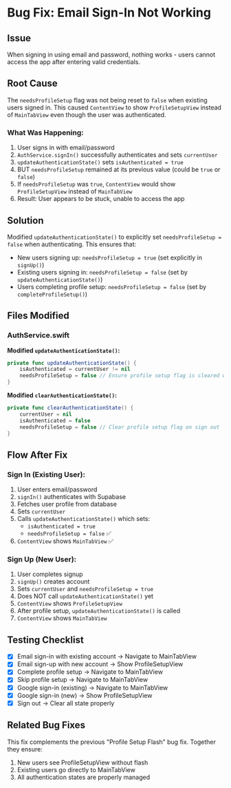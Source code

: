 # Bug Fix: Email Sign-In Not Working

## Issue
When signing in using email and password, nothing works - users cannot access the app after entering valid credentials.

## Root Cause
The `needsProfileSetup` flag was not being reset to `false` when existing users signed in. This caused `ContentView` to show `ProfileSetupView` instead of `MainTabView` even though the user was authenticated.

### What Was Happening:
1. User signs in with email/password
2. `AuthService.signIn()` successfully authenticates and sets `currentUser`
3. `updateAuthenticationState()` sets `isAuthenticated = true`
4. BUT `needsProfileSetup` remained at its previous value (could be `true` or `false`)
5. If `needsProfileSetup` was `true`, `ContentView` would show `ProfileSetupView` instead of `MainTabView`
6. Result: User appears to be stuck, unable to access the app

## Solution
Modified `updateAuthenticationState()` to explicitly set `needsProfileSetup = false` when authenticating. This ensures that:
- New users signing up: `needsProfileSetup = true` (set explicitly in `signUp()`)
- Existing users signing in: `needsProfileSetup = false` (set by `updateAuthenticationState()`)
- Users completing profile setup: `needsProfileSetup = false` (set by `completeProfileSetup()`)

## Files Modified

### AuthService.swift
**Modified `updateAuthenticationState()`:**
```swift
private func updateAuthenticationState() {
    isAuthenticated = currentUser != nil
    needsProfileSetup = false // Ensure profile setup flag is cleared when authenticating
}
```

**Modified `clearAuthenticationState()`:**
```swift
private func clearAuthenticationState() {
    currentUser = nil
    isAuthenticated = false
    needsProfileSetup = false // Clear profile setup flag on sign out
}
```

## Flow After Fix

### Sign In (Existing User):
1. User enters email/password
2. `signIn()` authenticates with Supabase
3. Fetches user profile from database
4. Sets `currentUser`
5. Calls `updateAuthenticationState()` which sets:
   - `isAuthenticated = true`
   - `needsProfileSetup = false` ✅
6. `ContentView` shows `MainTabView` ✅

### Sign Up (New User):
1. User completes signup
2. `signUp()` creates account
3. Sets `currentUser` and `needsProfileSetup = true`
4. Does NOT call `updateAuthenticationState()` yet
5. `ContentView` shows `ProfileSetupView`
6. After profile setup, `updateAuthenticationState()` is called
7. `ContentView` shows `MainTabView`

## Testing Checklist
- [x] Email sign-in with existing account → Navigate to MainTabView
- [x] Email sign-up with new account → Show ProfileSetupView
- [x] Complete profile setup → Navigate to MainTabView
- [x] Skip profile setup → Navigate to MainTabView
- [x] Google sign-in (existing) → Navigate to MainTabView
- [x] Google sign-in (new) → Show ProfileSetupView
- [x] Sign out → Clear all state properly

## Related Bug Fixes
This fix complements the previous "Profile Setup Flash" bug fix. Together they ensure:
1. New users see ProfileSetupView without flash
2. Existing users go directly to MainTabView
3. All authentication states are properly managed
